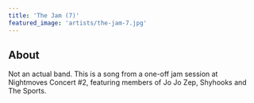 ```yaml
---
title: 'The Jam (7)'
featured_image: 'artists/the-jam-7.jpg'
---
```


## About

Not an actual band. This is a song from a one-off jam session at Nightmoves Concert #2, featuring members of Jo Jo Zep, Shyhooks and The Sports.
